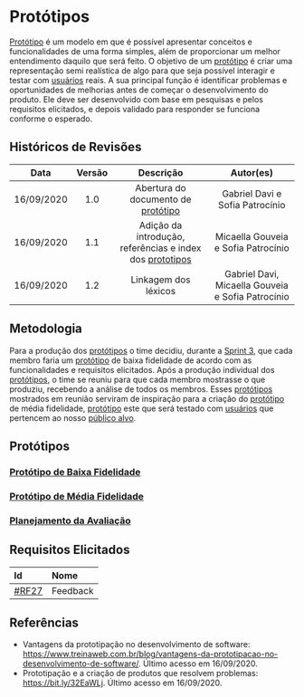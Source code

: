 # Protótipos

[Protótipo](Modeling/objeto?id=protótipo) é um modelo em que é possível apresentar conceitos e funcionalidades de uma forma simples, além de proporcionar um melhor entendimento daquilo que será feito.
O objetivo de um [protótipo](Modeling/objeto?id=protótipo) é criar uma representação semi realística de algo para que seja possível interagir e testar com [usuários](Modeling/objeto?id=usuário) reais. A sua principal função é identificar problemas e oportunidades de melhorias antes de começar o desenvolvimento do produto. Ele deve ser desenvolvido com base em pesquisas e pelos requisitos elicitados, e depois validado para responder se funciona conforme o esperado.

## Históricos de Revisões
|    Data    | Versão |         Descrição         |           Autor(es)            |
| :--------: | :----: | :-----------------------: | :----------------------------: |
| 16/09/2020 |  1.0   | Abertura do documento de [protótipo](Modeling/objeto?id=protótipo)  | Gabriel Davi e Sofia Patrocínio |
| 16/09/2020 |  1.1   | Adição da introdução, referências e index dos [prototipos](Modeling/objeto?id=protótipo)  | Micaella Gouveia e Sofia Patrocínio |
| 16/09/2020 |  1.2   | Linkagem dos léxicos   | Gabriel Davi, Micaella Gouveia e Sofia Patrocínio|


## Metodologia
Para a produção dos [protótipos](Modeling/objeto?id=protótipo) o time decidiu, durante a [Sprint 3](Sprints/planning/sprint3.md), que cada membro faria um [protótipo](Modeling/objeto?id=protótipo) de baixa fidelidade de acordo com as funcionalidades e requisitos elicitados. Após a produção individual dos [protótipos](Modeling/objeto?id=protótipo), o time se reuniu para que cada membro mostrasse o que produziu, recebendo a análise de todos os membros. Esses [protótipos](Modeling/objeto?id=protótipo) mostrados em reunião serviram de inspiração para a criação do [protótipo](Modeling/objeto?id=protótipo) de média fidelidade, [protótipo](Modeling/objeto?id=protótipo) este que será testado com [usuários](Modeling/objeto?id=usuário) que pertencem ao nosso [público alvo](/Modeling/objeto?id=público-alvo).

## Protótipos
### [Protótipo de Baixa Fidelidade](Product/PrototipoBaixa.md)
### [Protótipo de Média Fidelidade](Product/PrototipoMedia.md)
### [Planejamento da Avaliação](Product/PlanejamentoAvaliacao.md)


## Requisitos Elicitados
|                                     Id                                      |                Nome                 |
| :-- | :-- |
| [#RF27](Elicitation/RequisitosElicitados.md?id=requisitos-funcionais) |  Feedback  |

## Referências
* Vantagens da prototipação no desenvolvimento de software: <https://www.treinaweb.com.br/blog/vantagens-da-prototipacao-no-desenvolvimento-de-software/>. Último acesso em 16/09/2020.
* Prototipação e a criação de produtos que resolvem problemas: <https://bit.ly/32EaWLj>. Último acesso em 16/09/2020.